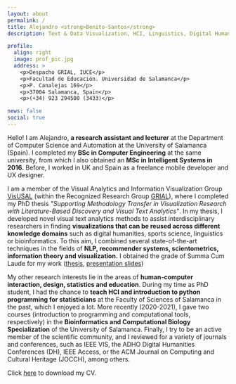 ```yaml
---
layout: about
permalink: /
title: Alejandro <strong>Benito-Santos</strong> 
description: Text & Data Visualization, HCI, Linguistics, Digital Humanities

profile:
  align: right
  image: prof_pic.jpg
  address: >
    <p>Despacho GRIAL, IUCE</p>
    <p>Facultad de Educación. Universidad de Salamanca</p>
    <p>P. Canalejas 169</p>
    <p>37004 Salamanca, Spain</p>
    <p>(+34) 923 294500 (3433)</p>

news: false
social: true
---
```


Hello! I am Alejandro, **a research assistant and lecturer** at the Department of Computer Science and Automation at the University of Salamanca (Spain). I completed my **BSc in Computer Engineering** at the same university, from which I also obtained an **MSc in Intelligent Systems in 2016.** Before, I worked in UK and Spain as a freelance mobile developer and UX designer.

I am a member of the Visual Analytics and Information Visualization Group [VisUSAL](http://visusal.usal.es/) (within the Recognized Research Group [GRIAL](https://grial.usal.es/)), where I completed my PhD thesis *"Supporting Methodology Transfer in Visualization Research with Literature-Based Discovery and Visual Text Analytics"*. In my thesis, I developed novel visual text analytics methods to assist interdisciplinary researchers in finding **visualizations that can be reused across different knowledge domains**  such as digital humanities, sports science, linguistics or bioinformatics. To this aim, I combined several state-of-the-art techniques in the fields of **NLP, recommender systems, scientometrics, information theory and visualization.** I obtained the grade of Summa Cum Laude for my work ([thesis](assets/pdf/phd-thesis.pdf), [presentation slides](assets/pdf/phd-thesis_slides.pdf))

My other research interests lie in the areas of **human-computer interaction, design, statistics and education**. During my time as PhD student, I had the chance to **teach HCI and introduction to python programming for statisticians** at the Faculty of Sciences of Salamanca in the past, which I enjoyed a lot. More recently (2020-2021), I gave two courses (introduction to programming and computational tools, respectively) in the **Bioinformatics and Computational Biology Specialization** of the University of Salamanca. Finally, I try to be an active member of the scientific community, and I reviewed for a variety of journals and conferences, such as IEEE VIS, the ADHO Digital Humanities Conferences (DH), IEEE Access, or the ACM Journal on Computing and Cultural Heritage (JOCCH), among others. 


Click [here](assets/pdf/alejandro_benito-santos_cv.pdf) to download my CV.

